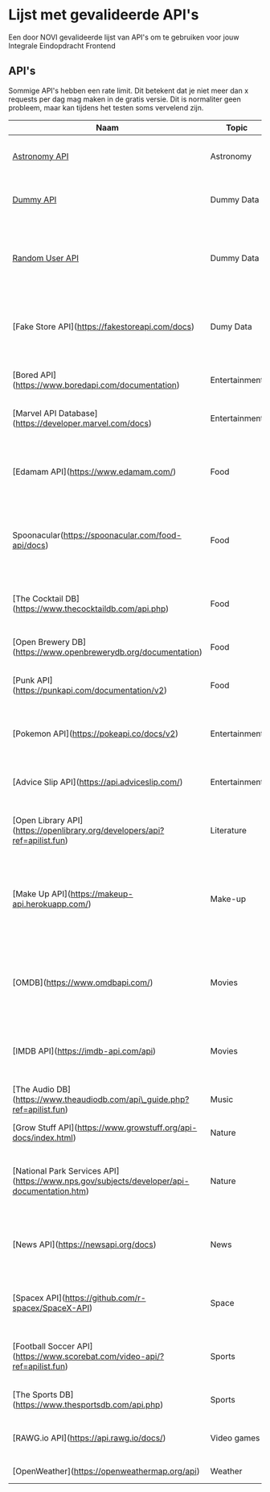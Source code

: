 # Lijst met gevalideerde API's
Een door NOVI gevalideerde lijst van API's om te gebruiken voor jouw Integrale Eindopdracht Frontend

## API's
Sommige API's hebben een rate limit. Dit betekent dat je niet meer dan x requests per dag mag maken in de gratis versie. Dit is normaliter geen probleem, maar kan tijdens het testen soms vervelend zijn.

| Naam                                                                                         | Topic         | Description                                                                                                                  | Comments                                                                                |
| -------------------------------------------------------------------------------------------- | ------------- | ---------------------------------------------------------------------------------------------------------------------------- | --------------------------------------------------------------------------------------- |
| [Astronomy API](https://ipgeolocation.io/documentation/astronomy-api.html)                 | Astronomy     | Haalt astrologische gegevens op over de maan en de zon op basis van een locatie                                              |                                                                                         |
| [Dummy API](https://dummyapi.io/docs)                                                      | Dummy Data    | Haalt gegevens op over gebruikers, blogposts en comments. Hier kun je dus een nep-blog mee maken                             |                                                                                         |
| [Random User API](https://randomuser.me/documentation)                                     | Dummy Data    | Haalt random nepaccounts op (denk aan email, username, afbeelding, geslacht, woonplaats, etc.)                               | Let op: vereist het meesturen van de app-id bij ieder request                           |
| \[Fake Store API\](https://fakestoreapi.com/docs)                                            | Dumy Data     | Nepdata over producten in een webshop. Je kunt producten en categorieen ophalen, maar ook producten verwijderen of toevoegen |                                                                                         |
| \[Bored API\](https://www.boredapi.com/documentation)                                        | Entertainment | Haalt willekeurige activiteiten op om te doen, op basis van aantal personen, type of prijs                                   |                                                                                         |
| \[Marvel API Database\](https://developer.marvel.com/docs)                                   | Entertainment | Haalt Marvelinformatie op, zoals o.a. series, verhalen en karakters                                                          |                                                                                         |
| \[Edamam API\](https://www.edamam.com/)                                                      | Food          | Haalt informatie op op basis van recepten, ingredienten en nutrienten                                                        | Let op: endpoints zijn alleen toegankelijk wanneer je de API key meestuurt              |
| Spoonacular(https://spoonacular.com/food-api/docs)                                           | Food          | Haalt zeer uitgebreide informatie op over recepten, producten, ingredienten, etc.                                            | Rate limit van 150 requests per dag (dit is aan de lage kant)                           |
| \[The Cocktail DB\](https://www.thecocktaildb.com/api.php)                                   | Food          | Haalt cocktailnamen, recepten en ingredienten op                                                                             | Let op: endpoints werken alleen als je er "https://" voor zet                           |
| \[Open Brewery DB\](https://www.openbrewerydb.org/documentation)                             | Food          | Maakt bierbrouwerijen in Amerika doorzoekbaar                                                                                |                                                                                         |
| \[Punk API\](https://punkapi.com/documentation/v2)                                           | Food          | Haalt bierinformatie van BrewDog op (denk aan ingredienten, type, beschrijving en foodpairings)                              |                                                                                         |
| \[Pokemon API\](https://pokeapi.co/docs/v2)                                                  | Entertainment | Geeft data over alle PokéMon terug, waaronder alle abilities, moves, uiterlijk, etc.                                         |                                                                                         |
| \[Advice Slip API\](https://api.adviceslip.com/)                                             | Entertainment | Geeft generiek tegeltjes-advies terug, zoals "No one knows anyone else in the way you do."                                   | Let op: deze API verschaft heel weinig data                                             |
| \[Open Library API\](https://openlibrary.org/developers/api?ref=apilist.fun)                 | Literature    | Haalt literatuurinformatie op op basis van boeknamen, auteur of onderwerp                                                    |                                                                                         |
| \[Make Up API\](https://makeup-api.herokuapp.com/)                                           | Make-up       | Haalt informatie op over make up merken en hun producten                                                                     | Let op: bij het eerste request naar deze API kan de response even op zich laten wachten |
| \[OMDB\](https://www.omdbapi.com/)                                                           | Movies        | Haalt filminformatie op op basis van filmtitel (beschrijving, genre, rating, etc.)                                           | Deze API bevat minder data dan IMDB, maar heeft geen rate limit!                        |
| \[IMDB API\](https://imdb-api.com/api)                                                       | Movies        | Doet hetzelfde als OMDB, alleen met meer mogelijkheden                                                                       | Rate limit van 100 requests per dag (dit is aan de lage kant)                           |
| \[The Audio DB\](https://www.theaudiodb.com/api\_guide.php?ref=apilist.fun)                  | Music         | Haalt gegevens op over artiesten, nummers, discografie, etc.                                                                 |                                                                                         |
| \[Grow Stuff API\](https://www.growstuff.org/api-docs/index.html)                            | Nature        | Haalt data op over plantzaadjes (wanneer zaaien, oogsten, etc.)                                                              |                                                                                         |
| \[National Park Services API\](https://www.nps.gov/subjects/developer/api-documentation.htm) | Nature        | Haalt informatie over Nationale parken op in Amerika. Denk aan faciliteiten, parknamen, events en kampeergebieden            |                                                                                         |
| \[News API\](https://newsapi.org/docs)                                                       | News          | Haalt gewone en "breaking" nieuwsartikelen op, op basis van advanced search                                                  | Rate limit van 100 requests per dag (dit is aan de lage kant)                           |
| \[Spacex API\](https://github.com/r-spacex/SpaceX-API)                                       | Space         | Haalt lanceer-, raket-, kern-, capsule-, starlink-, lanceerplatform- en landingsplatformgegevens op                          |                                                                                         |
| \[Football Soccer API\](https://www.scorebat.com/video-api/?ref=apilist.fun)                 | Sports        | Haalt video's op van wedstrijden tussen specifieke voetbalteams                                                              | Let op: deze API verschaft heel weinig data                                             |
| \[The Sports DB\](https://www.thesportsdb.com/api.php)                                       | Sports        | Haalt algemene sportinformatie op, zoals teams, events en spelers                                                            |                                                                                         |
| \[RAWG.io API\](https://api.rawg.io/docs/)                                                   | Video games   | Haalt videogame informatie op, zoals genres, gamenamen en ontwikkelaars                                                      |                                                                                         |
| \[OpenWeather\](https://openweathermap.org/api)                                              | Weather       | Haalt weersvoorspellingen op                                                                                                 |                                                                                         |
